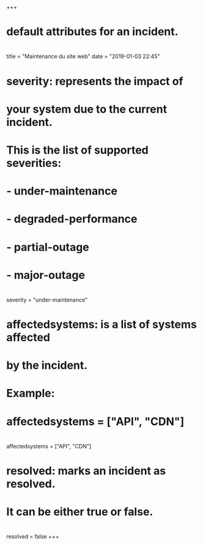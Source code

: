 +++
# default attributes for an incident.
#
title = "Maintenance du site web"
date = "2019-01-03 22:45"

# severity: represents the impact of
# your system due to the current incident.
# This is the list of supported severities:
#
# - under-maintenance
# - degraded-performance
# - partial-outage
# - major-outage
#
severity = "under-maintenance"

# affectedsystems: is a list of systems affected
# by the incident.
# Example:
# affectedsystems = ["API", "CDN"]
#
affectedsystems = ["API", "CDN"]

# resolved: marks an incident as resolved.
# It can be either true or false.
#
resolved = false
+++
